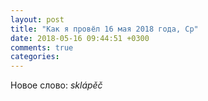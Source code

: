 ```yaml
---
layout: post
title: "Как я провёл 16 мая 2018 года, Ср"
date: 2018-05-16 09:44:51 +0300
comments: true
categories: 
---
```


Новое слово: *sklápěč*